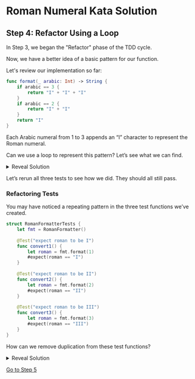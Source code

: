# Roman Numeral Kata Solution

## Step 4: Refactor Using a Loop

In Step 3, we began the "Refactor" phase of the TDD cycle.

Now, we have a better idea of a basic pattern for our function.

Let's review our implementation so far:

```swift
func format(_ arabic: Int) -> String {
    if arabic == 3 {
        return "I" + "I" + "I"
    }
    if arabic == 2 {
        return "I" + "I"
    }
    return "I"
}
```

Each Arabic numeral from 1 to 3 appends an “I” character to represent the Roman numeral.

Can we use a loop to represent this pattern? Let’s see what we can find.

<details>

<summary>Reveal Solution</summary>

### A `for` loop should work

```swift
func format(_ arabic: Int) -> String {
    var roman = ""
    
    for _ in 0..<arabic {
        roman += "I"
    }
    
    return roman
}
```

</details>

Let’s rerun all three tests to see how we did. They should all still pass.

### Refactoring Tests

You may have noticed a repeating pattern in the three test functions we’ve created.

```swift
struct RomanFormatterTests {
    let fmt = RomanFormatter()
    
    @Test("expect roman to be I")
    func convert1() {
        let roman = fmt.format(1)
        #expect(roman == "I")
    }
    
    @Test("expect roman to be II")
    func convert2() {
        let roman = fmt.format(2)
        #expect(roman == "II")
    }
    
    @Test("expect roman to be III")
    func convert3() {
        let roman = fmt.format(3)
        #expect(roman == "III")
    }
}
```

How can we remove duplication from these test functions?

<details>

<summary>Reveal Solution</summary>

### Parameterized Tests

Most testing frameworks offer a mechanism to provide variable input into a test case.

In Swift that could look something like:

```swift
struct RomanFormatterTests {
    let fmt = RomanFormatter()
    
    @Test("expect roman to be equal in value to arabic", arguments:
            zip([1, 2, 3], ["I", "II", "III"])
    )
    func convertToRoman(arabic: Int, expectedRoman: String) {
        let roman = fmt.format(arabic)
        #expect(roman == expectedRoman)
    }
}
```

Congratulations on completing your first "Refactor" phase of the TDD cycle!

</details>

[Go to Step 5](./Step_05.md)
